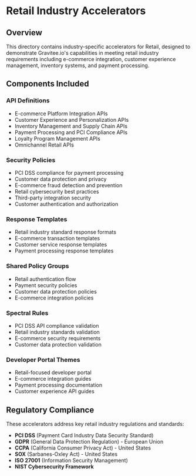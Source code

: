 # Retail Industry Accelerators

## Overview

This directory contains industry-specific accelerators for Retail, designed to demonstrate Gravitee.io's capabilities in meeting retail industry requirements including e-commerce integration, customer experience management, inventory systems, and payment processing.

## Components Included

### API Definitions
- E-commerce Platform Integration APIs
- Customer Experience and Personalization APIs
- Inventory Management and Supply Chain APIs
- Payment Processing and PCI Compliance APIs
- Loyalty Program Management APIs
- Omnichannel Retail APIs

### Security Policies
- PCI DSS compliance for payment processing
- Customer data protection and privacy
- E-commerce fraud detection and prevention
- Retail cybersecurity best practices
- Third-party integration security
- Customer authentication and authorization

### Response Templates
- Retail industry standard response formats
- E-commerce transaction templates
- Customer service response templates
- Payment processing response templates

### Shared Policy Groups
- Retail authentication flow
- Payment security policies
- Customer data protection policies
- E-commerce integration policies

### Spectral Rules
- PCI DSS API compliance validation
- Retail industry standards validation
- E-commerce security requirements
- Customer data protection validation

### Developer Portal Themes
- Retail-focused developer portal
- E-commerce integration guides
- Payment processing documentation
- Customer experience API guides

## Regulatory Compliance

These accelerators address key retail industry regulations and standards:
- **PCI DSS** (Payment Card Industry Data Security Standard)
- **GDPR** (General Data Protection Regulation) - European Union
- **CCPA** (California Consumer Privacy Act) - United States
- **SOX** (Sarbanes-Oxley Act) - United States
- **ISO 27001** (Information Security Management)
- **NIST Cybersecurity Framework**

